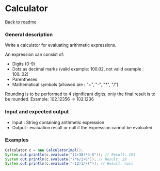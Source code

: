 # Calculator #

[Back to readme](/README.md)

### General description ###

<p>Write a calculator for evaluating arithmetic expressions.<p>
<p>An expression can consist of:

* Digits (0-9)
* Dots as decimal marks (valid example: 100.02, not valid example : 100..02)
* Parentheses
* Mathematical symbols (allowed are : "+", "-", "*", "/")
</p>
<p>Rounding is to be performed to 4 significant digits, only the final result is to be rounded.
Example: 102.12356 -> 102.1236</p>

### Input and expected output ###
* Input : String containing arithmetic expression
* Output : evaluation result or null if the expression cannot be evaluated 

### Examples ###
```java
Calculator c = new CalculatorImpl();
System.out.println(c.evaluate("(1+38)*4-5")); // Result: 151
System.out.println(c.evaluate("7*6/2+8")); // Result: 29
System.out.println(c.evaluate("-12)1//(")); // Result: null
```